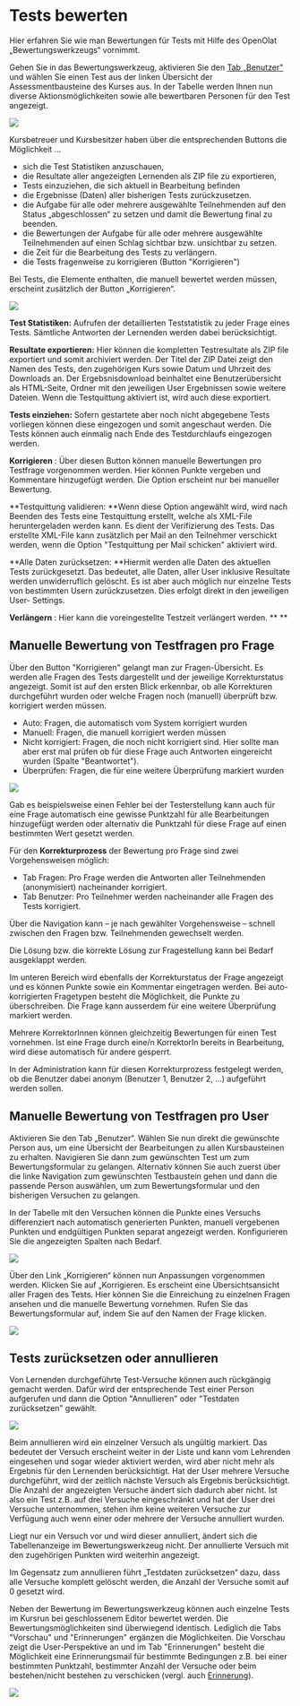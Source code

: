# Tests bewerten

Hier erfahren Sie wie man Bewertungen für Tests mit Hilfe des OpenOlat
„Bewertungswerkzeugs“ vornimmt.

Gehen Sie in das Bewertungswerkzeug, aktivieren Sie den [Tab „Benutzer"
](../../pages/viewpage.action%EF%B9%96pageId=108593698.html)und wählen Sie
einen Test aus der linken Übersicht der Assessmentbausteine des Kurses aus.
In der Tabelle werden Ihnen nun diverse Aktionsmöglichkeiten sowie alle
bewertbaren Personen für den Test angezeigt.

![](assets/Test_Bewertungswerkzeug.png)

Kursbetreuer und Kursbesitzer haben über die entsprechenden Buttons die
Möglichkeit …

  * sich die Test Statistiken anzuschauen,
  * die Resultate aller angezeigten Lernenden als ZIP file zu exportieren,
  * Tests einzuziehen, die sich aktuell in Bearbeitung befinden
  * die Ergebnisse (Daten) aller bisherigen Tests zurückzusetzen.
  * die Aufgabe für alle oder mehrere ausgewählte Teilnehmenden auf den Status „abgeschlossen“ zu setzen und damit die Bewertung final zu beenden.
  * die Bewertungen der Aufgabe für alle oder mehrere ausgewählte Teilnehmenden auf einen Schlag sichtbar bzw. unsichtbar zu setzen.
  * die Zeit für die Bearbeitung des Tests zu verlängern.
  * die Tests fragenweise zu korrigieren (Button "Korrigieren")

Bei Tests, die Elemente enthalten, die manuell bewertet werden müssen,
erscheint zusätzlich der Button „Korrigieren“.

![](assets/Test_korrigieren.png)

  

 **Test Statistiken:** Aufrufen der detaillierten Teststatistik zu jeder Frage
eines Tests. Sämtliche Antworten der Lernenden werden dabei berücksichtigt.

 **Resultate exportieren:** Hier können die kompletten Testresultate als ZIP
file exportiert und somit archiviert werden. Der Titel der ZIP Datei zeigt den
Namen des Tests, den zugehörigen Kurs sowie Datum und Uhrzeit des Downloads
an. Der Ergebsnisdownload beinhaltet eine Benutzerübersicht als HTML-Seite,
Ordner mit den jeweiligen User Ergebnissen sowie weitere Dateien. Wenn die
Testquittung aktiviert ist, wird auch diese exportiert.

 **Tests einziehen:** Sofern gestartete aber noch nicht abgegebene Tests
vorliegen können diese eingezogen und somit angeschaut werden. Die Tests
können auch einmalig nach Ende des Testdurchlaufs eingezogen werden.

 **Korrigieren** : Über diesen Button können manuelle Bewertungen pro
Testfrage vorgenommen werden. Hier können Punkte vergeben und Kommentare
hinzugefügt werden. Die Option erscheint nur bei manueller Bewertung.

 **Testquittung validieren:  **Wenn diese Option angewählt wird, wird nach
Beenden des Tests eine Testquittung erstellt, welche als XML-File
heruntergeladen werden kann. Es dient der Verifizierung des Tests. Das
erstellte XML-File kann zusätzlich per Mail an den Teilnehmer verschickt
werden, wenn die Option "Testquittung per Mail schicken" aktiviert wird.

 **Alle Daten zurücksetzen:  **Hiermit werden alle Daten des aktuellen Tests
zurückgesetzt. Das bedeutet, alle Daten, aller User inklusive Resultate werden
unwiderruflich gelöscht. Es ist aber auch möglich nur einzelne Tests von
bestimmten Usern zurückzusetzen. Dies erfolgt direkt in den jeweiligen User-
Settings.

 **Verlängern** : Hier kann die voreingestellte Testzeit verlängert werden. **
**

## Manuelle Bewertung von Testfragen pro Frage

Über den Button "Korrigieren" gelangt man zur Fragen-Übersicht. Es werden alle
Fragen des Tests dargestellt und der jeweilige Korrekturstatus angezeigt.
Somit ist auf den ersten Blick erkennbar, ob alle Korrekturen durchgeführt
wurden oder welche Fragen noch (manuell) überprüft bzw. korrigiert werden
müssen.

  * Auto: Fragen, die automatisch vom System korrigiert wurden
  * Manuell: Fragen, die manuell korrigiert werden müssen
  * Nicht korrigiert: Fragen, die noch nicht korrigiert sind. Hier sollte man aber erst mal prüfen ob für diese Frage auch Antworten eingereicht wurden (Spalte "Beantwortet").
  * Überprüfen: Fragen, die für eine weitere Überprüfung markiert wurden

![](assets/Test_korrigieren_Fragen.jpg)

Gab es beispielsweise einen Fehler bei der Testerstellung kann auch für eine
Frage automatisch eine gewisse Punktzahl für alle Bearbeitungen hinzugefügt
werden oder alternativ die Punktzahl für diese Frage auf einen bestimmten Wert
gesetzt werden.

Für den  **Korrekturprozess**  der Bewertung pro Frage sind zwei
Vorgehensweisen möglich:

  * Tab Fragen: Pro Frage werden die Antworten aller Teilnehmenden (anonymisiert) nacheinander korrigiert.
  * Tab Benutzer: Pro Teilnehmer werden nacheinander alle Fragen des Tests korrigiert.

Über die Navigation kann – je nach gewählter Vorgehensweise – schnell zwischen
den Fragen bzw. Teilnehmenden gewechselt werden.

Die Lösung bzw. die korrekte Lösung zur Fragestellung kann bei Bedarf
ausgeklappt werden.

Im unteren Bereich wird ebenfalls der Korrekturstatus der Frage angezeigt und
es können Punkte sowie ein Kommentar eingetragen werden. Bei auto-korrigierten
Fragetypen besteht die Möglichkeit, die Punkte zu überschreiben. Die Frage
kann ausserdem für eine weitere Überprüfung markiert werden.

Mehrere KorrektorInnen können gleichzeitig Bewertungen für einen Test
vornehmen. Ist eine Frage durch eine/n KorrektorIn bereits in Bearbeitung,
wird diese automatisch für andere gesperrt.

In der Administration kann für diesen Korrekturprozess festgelegt werden, ob
die Benutzer dabei anonym (Benutzer 1, Benutzer 2, ...) aufgeführt werden
sollen.

## Manuelle Bewertung von Testfragen pro User

Aktivieren Sie den Tab „Benutzer“. Wählen Sie nun direkt die gewünschte Person
aus, um eine Übersicht der Bearbeitungen zu allen Kursbausteinen zu erhalten.
Navigieren Sie dann zum gewünschten Test um zum Bewertungsformular zu
gelangen. Alternativ können Sie auch zuerst über die linke Navigation zum
gewünschten Testbaustein gehen und dann die passende Person auswählen, um zum
Bewertungsformular und den bisherigen Versuchen zu gelangen.

In der Tabelle mit den Versuchen können die Punkte eines Versuchs
differenziert nach automatisch generierten Punkten, manuell vergebenen Punkten
und endgültigen Punkten separat angezeigt werden. Konfigurieren Sie die
angezeigten Spalten nach Bedarf.

![](assets/Test_korrigieren.png)

Über den Link „Korrigieren“ können nun Anpassungen vorgenommen werden. Klicken
Sie auf „Korrigieren. Es erscheint eine Übersichtsansicht aller Fragen des
Tests. Hier können Sie die Einreichung zu einzelnen Fragen ansehen und die
manuelle Bewertung vornehmen. Rufen Sie das Bewertungsformular auf, indem Sie
auf den Namen der Frage klicken.

![](assets/Test_Bewertungswerkzeug1.png)

## Tests zurücksetzen oder annullieren

Von Lernenden durchgeführte Test-Versuche können auch rückgängig gemacht
werden. Dafür wird der entsprechende Test einer Person aufgerufen und dann die
Option "Annullieren" oder "Testdaten zurücksetzen" gewählt.

![](assets/Test_annullieren_zuruecksetzen.jpg)

Beim annullieren wird ein einzelner Versuch als ungültig markiert.  Das
bedeutet der Versuch erscheint weiter in der Liste und kann vom Lehrenden
eingesehen und sogar wieder aktiviert werden, wird aber nicht mehr als
Ergebnis für den Lernenden berücksichtigt. Hat der User mehrere Versuche
durchgeführt, wird der zeitlich nächste Versuch als Ergebnis berücksichtigt.
Die Anzahl der angezeigten Versuche ändert sich dadurch aber nicht. Ist also
ein Test z.B. auf drei Versuche eingeschränkt und hat der User drei Versuche
unternommen, stehen ihm keine weiteren Versuche zur Verfügung auch wenn einer
oder mehrere der Versuche annulliert wurden.

Liegt nur ein Versuch vor und wird dieser annulliert, ändert sich die
Tabellenanzeige im Bewertungswerkzeug nicht. Der annullierte Versuch mit den
zugehörigen Punkten wird weiterhin angezeigt.

Im Gegensatz zum annullieren führt „Testdaten zurücksetzen“ dazu, dass alle
Versuche komplett gelöscht werden, die Anzahl der Versuche somit auf 0 gesetzt
wird.

Neben der Bewertung im Bewertungswerkzeug können auch einzelne Tests im
Kursrun bei geschlossenem Editor bewertet werden. Die Bewertungsmöglichkeiten
sind überwiegend identisch. Lediglich die Tabs "Vorschau" und "Erinnerungen"
ergänzen die Möglichkeiten. Die Vorschau zeigt die User-Perspektive an und im
Tab "Erinnerungen" besteht die Möglichkeit eine Erinnerungsmail für bestimmte
Bedingungen  z.B. bei einer bestimmten Punktzahl, bestimmter Anzahl der
Versuche oder beim bestehen/nicht bestehen zu verschicken (vergl. auch
[Erinnerung](Course_Reminders.de.md)).

![](assets/Test_Kursrun16.png)

  

